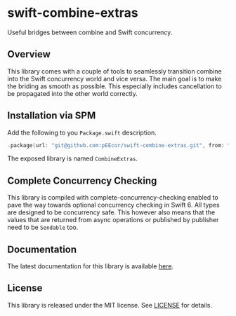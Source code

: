 # swift-combine-extras

Useful bridges between combine and Swift concurrency.

## Overview

This library comes with a couple of tools to seamlessly transition combine into the Swift
concurrency world and vice versa. The main goal is to make the briding as smooth as possible. This
especially includes cancellation to be propagated into the other world correctly.

## Installation via SPM

Add the following to you `Package.swift` description.

```Swift
.package(url: "git@github.com:pEEcor/swift-combine-extras.git", from: "0.2.0")
```

The exposed library is named `CombineExtras`.

## Complete Concurrency Checking

This library is compiled with complete-concurrency-checking enabled to pave the way towards
optional concurrency checking in Swift 6. All types are designed to be concurrency safe. This
however also means that the values that are returned from async operations or published by publisher
need to be `Sendable` too.

## Documentation

The latest documentation for this library is available [here][documentation].

## License

This library is released under the MIT license. See [LICENSE](LICENSE) for details.

[documentation]: https://peecor.github.io/swift-combine-extras/main/documentation/combineextras/
